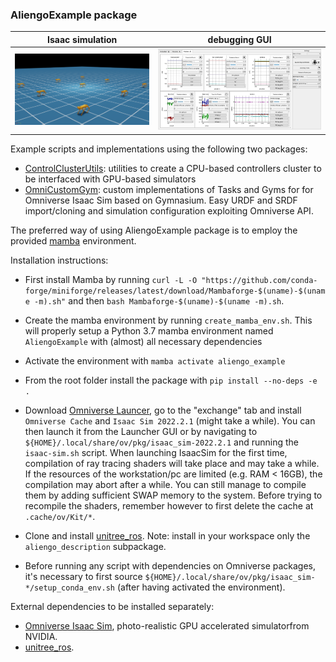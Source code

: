 ### AliengoExample package

|Isaac simulation|debugging GUI|   
|:----------------------------------------------------------------------------:|:----------------------------------------------------------------------------------------------------------------:|
|  <img src="aliengo_example/docs/images/example.png" alt="drawing" width="400"/> | <img src="aliengo_example/docs/images/gui_day.png" alt="drawing" width="500"/>

Example scripts and implementations using the following two packages:
 
- [ControlClusterUtils](https://github.com/AndPatr/ControlClusterUtils): utilities to create a CPU-based controllers cluster to be interfaced with GPU-based simulators 
- [OmniCustomGym](https://github.com/AndPatr/OmniCustomGym): custom implementations of Tasks and Gyms for for Omniverse Isaac Sim based on Gymnasium. Easy URDF and SRDF import/cloning and simulation configuration exploiting Omniverse API.

The preferred way of using AliengoExample package is to employ the provided [mamba](https://mamba.readthedocs.io/en/latest/user_guide/mamba.html) environment. 

Installation instructions:
- First install Mamba by running ```curl -L -O "https://github.com/conda-forge/miniforge/releases/latest/download/Mambaforge-$(uname)-$(uname -m).sh"``` and then ```bash Mambaforge-$(uname)-$(uname -m).sh```.

- Create the mamba environment by running ```create_mamba_env.sh```. This will properly setup a Python 3.7 mamba environment named ```AliengoExample``` with (almost) all necessary dependencies

- Activate the environment with ```mamba activate aliengo_example```

- From the root folder install the package with ```pip install --no-deps -e .```

- Download [Omniverse Launcer](https://www.nvidia.com/en-us/omniverse/download/), go to the "exchange" tab and install ``` Omniverse Cache``` and  ```Isaac Sim 2022.2.1```  (might take a while). You can then launch it from the Launcher GUI or by navigating to ```${HOME}/.local/share/ov/pkg/isaac_sim-2022.2.1``` and running the ```isaac-sim.sh``` script. When launching IsaacSim for the first time, compilation of ray tracing shaders will take place and may take a while. If the resources of the workstation/pc are limited (e.g. RAM < 16GB), the compilation may abort after a while. You can still manage to compile them by adding sufficient SWAP memory to the system. Before trying to recompile the shaders, remember however to first delete the cache at ```.cache/ov/Kit/*```.
 
- Clone and install [unitree_ros](https://github.com/AndrePatri/unitree_ros). Note: install in your workspace only the ```aliengo_description``` subpackage.

- Before running any script with dependencies on Omniverse packages, it's necessary to first source ```${HOME}/.local/share/ov/pkg/isaac_sim-*/setup_conda_env.sh``` (after having activated the environment).

External dependencies to be installed separately: 
- [Omniverse Isaac Sim](https://docs.omniverse.nvidia.com/app_isaacsim/app_isaacsim.html), photo-realistic GPU accelerated simulatorfrom NVIDIA.
- [unitree_ros](https://github.com/AndrePatri/unitree_ros). 


